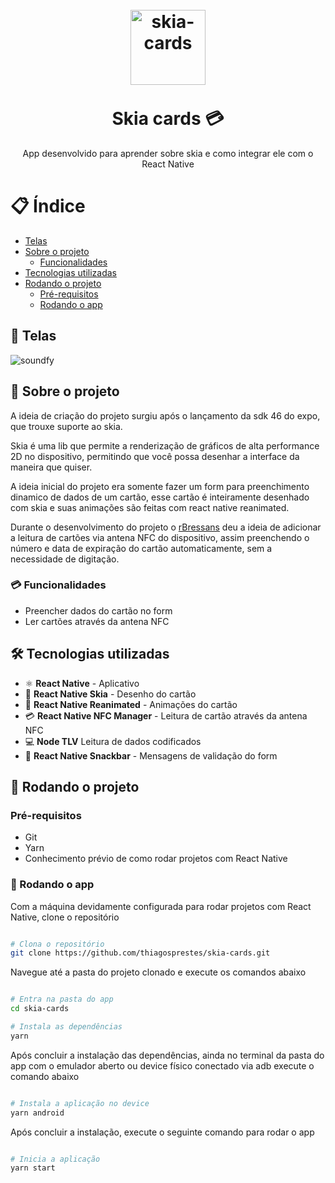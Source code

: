 <h1 align="center">
<br>
  <img src="https://user-images.githubusercontent.com/306134/146549218-b7959ad9-0107-4c1c-b439-b96c780f5230.png" width="auto" height="120" alt="skia-cards">
<br>
<br>
<b>
Skia cards 💳
</b>
</h1>

<p align="center">
App desenvolvido para aprender sobre skia e como integrar ele com o React Native
</p>

# 📋 Índice

- [Telas](#-Telas)
- [Sobre o projeto](#-Sobre-o-projeto)
  - [Funcionalidades](#-Funcionalidades)
- [Tecnologias utilizadas](#-Tecnologias-utilizadas)
- [Rodando o projeto](#-Rodando-o-projeto)
  - [Pré-requisitos](#-Pré-requisitos)
  - [Rodando o app](#-Rodando-o-app)

## 🎨 Telas

<img src=".github/soundfy-figma.png" alt="soundfy">

## 📃 Sobre o projeto

A ideia de criação do projeto surgiu após o lançamento da sdk 46 do expo, que trouxe suporte ao skia.

Skia é uma lib que permite a renderização de gráficos de alta performance 2D no dispositivo, permitindo que você possa desenhar a interface da maneira que quiser.

A ideia inicial do projeto era somente fazer um form para preenchimento dinamico de dados de um cartão, esse cartão é inteiramente desenhado com skia e suas animações são feitas com react native reanimated.

Durante o desenvolvimento do projeto o <a href="https://github.com/rBressans">rBressans</a> deu a ideia de adicionar a leitura de cartões via antena NFC do dispositivo, assim preenchendo o número e data de expiração do cartão automaticamente, sem a necessidade de digitação.

### 💳 Funcionalidades

- Preencher dados do cartão no form
- Ler cartões através da antena NFC

## 🛠 Tecnologias utilizadas

- ⚛ **React Native** - Aplicativo
- 🎨 **React Native Skia** - Desenho do cartão
- 🎇 **React Native Reanimated** - Animações do cartão
- 💳 **React Native NFC Manager** - Leitura de cartão através da antena NFC
- 💻 **Node TLV** Leitura de dados codificados
- 💭 **React Native Snackbar** - Mensagens de validação do form

## 🚀 Rodando o projeto

### Pré-requisitos

- Git
- Yarn
- Conhecimento prévio de como rodar projetos com React Native

### 📲 Rodando o app

Com a máquina devidamente configurada para rodar projetos com React Native, clone o repositório

```bash

# Clona o repositório
git clone https://github.com/thiagosprestes/skia-cards.git

```

Navegue até a pasta do projeto clonado e execute os comandos abaixo

```bash

# Entra na pasta do app
cd skia-cards

# Instala as dependências
yarn

```

Após concluir a instalação das dependências, ainda no terminal da pasta do app com o emulador aberto ou device físico conectado via adb execute o comando abaixo

```bash

# Instala a aplicação no device
yarn android

```

Após concluir a instalação, execute o seguinte comando para rodar o app

```bash

# Inicia a aplicação
yarn start

```
